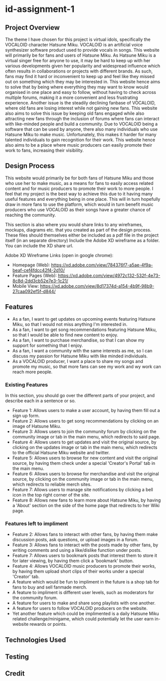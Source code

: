 # id-assignment-1

## Project Overview
The theme I have chosen for this project is virtual idols, specifically the VOCALOID character Hatsune Miku. VOCALOID is an artificial voice synthesizer software product used to provide vocals in songs. This website will primarily be for fans and users of Hatsune Miku. As Hatsune Miku is a virtual singer free for anyone to use, it may be hard to keep up with her various developments given her popularity and widespread influence which often results in collaborations or projects with different brands. As such, fans may find it hard or inconvenient to keep up and feel like they missed out on something which they may be interested in. This website hence aims to solve that by being where everything they may want to know would organised in one place and easy to follow, without having to check across multiple forums, making it a more convenient and less frustrating experience. Another issue is the steadily declining fanbase of VOCALOID, where old fans are losing interest while not gaining new fans. This website also aims to solve this issue by keeping old fans engaged while also attracting new fans through the inclusion of forums where fans can interact with like-minded people and build a community. Due to VOCALOID being a software that can be used by anyone, there also many individuals who use Hatsune Miku to make music. Unfortunately, this makes it harder for many talented individuals to gain recognition for their work. This website hence also aims to be a place where music producers can easily promote their work to fans, increasing their visibility. 

## Design Process
This website would primarily be for both fans of Hatsune Miku and those who use her to make music, as a means for fans to easily access related content and for music producers to promote their work to more people. I feel that my project is the best way to achieve this due to it having many useful features and everything being in one place. This will in turn hopefully draw in more fans to use the platform, which would in turn benefit music producers who use VOCALOID as their songs have a greater chance of reaching the community.

This section is also where you would share links to any wireframes, mockups, diagrams etc. that you created as part of the design process. These files should themselves either be included as a pdf file in the project itself (in an separate directory) Include the Adobe XD wireframe as a folder. You can include the XD share url.

Adobe XD Wireframe Links (open in google chrome):
+ Homepage (Web): https://xd.adobe.com/view/784376f7-a5ae-4f9a-beaf-cef4fdcc42f4-2d10/
+ Feature Pages (Web): https://xd.adobe.com/view/4972c132-532f-4e73-8c8d-2dd3cb52e7e3-1c21/
+ Mobile View: https://xd.adobe.com/view/8d17374d-a154-4b9f-98b9-27caa092ef5f-d844/

## Features
+ As a fan, I want to get updates on upcoming events featuring Hatsune Miku, so that I would not miss anything I'm interested in.
+ As a fan, I want to get song recommendations featuring Hatsune Miku, so that I would be able to find new content to enjoy.
+ As a fan, I want to purchase merchandise, so that I can show my support for something that I enjoy. 
+ As a fan, I want a community with the same interests as me, so I can discuss my passion for Hatsune Miku with like minded individuals.
+ As a VOCALOID producer, I want a place to share my songs and promote my music, so that more fans can see my work and wy work can reach more people. 

### Existing Features
In this section, you should go over the different parts of your project, and describe each in a sentence or so.
+ Feature 1: Allows users to make a user account, by having them fill out a sign up form.  
+ Feature 2: Allows users to get song recommendations by clicking on an image of Hatsune Miku. 
+ Feature 3: Allows users to join the community forum by clicking on the community image or tab in the main menu, which redirects to said page. 
+ Feature 4: Allows users to get updates and visit the original source, by clicking on the updates image or tab in the main menu, which redirects to the official Hatsune Miku website and twitter. 
+ Feature 5: Allows users to browse for new content and visit the original source, by having them check under a special 'Creator's Portal' tab in the main menu. 
+ Feature 6: Allows users to browse for merchandise and visit the original source, by clicking on the community image or tab in the main menu, which redirects to reliable merch sites.  
+ Feature 7: Allows users to manage site notifications by clicking a bell icon in the top right corner of the site. 
+ Feature 8: Allows new fans to learn more about Hatsune Miku, by having a 'About' section on the side of the home page that redirects to her Wiki page. 

### Features left to impliment 
+ Feature 2: Allows fans to interact with other fans, by having them make discussion posts, ask questions, or upload images in a forum. 
+ Feature 3: Allows fans to interact with the posts made by other fans, by writing comments and using a like/dislike function under posts. 
+ Feature 7: Allows users to bookmark posts that interest them to store it for later viewing, by having them click a 'bookmark' button. 
+ Feature 4: Allows VOCALOID music producers to promote their works, by having them upload short clips of their works under a special 'Creator' tab.
+ A feature which would be fun to impliment in the future is a shop tab for fans to buy and sell fanmade merch. 
+ A feature to impliment is different user levels, such as moderators for the community forum. 
+ A feature for users to make and share song playlists with one another.
+ A feature for users to follow VOCALOID producers on the website.  
+ Yet another feature which could be implimented is a daily Hatsune Miku related challenge/minigame, which could potentially let the user earn in-website rewards or points. 

## Technologies Used

## Testing

## Credit 
